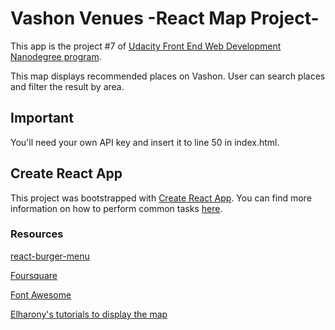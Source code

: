 # Vashon Venues -React Map Project-

This app is the project #7 of [Udacity Front End Web Development Nanodegree program](https://www.udacity.com/course/front-end-web-developer-nanodegree--nd001).

This map displays recommended places on Vashon. User can search places and filter the result by area.
<!--
## TL;DR
 TODO: 後で書き直す　
To get it installed and launched:

* install all project dependencies with 
```
`npm install`
```
* start the development server with 
```
`npm start`
```

* You'll be able to access the app at localhost:3000
-->

## Important
<!-- TODO: ライン番号書き直す -->
You'll need your own API key and insert it to line 50 in index.html.

## Create React App

This project was bootstrapped with [Create React App](https://github.com/facebookincubator/create-react-app). You can find more information on how to perform common tasks [here](https://github.com/facebookincubator/create-react-app/blob/master/packages/react-scripts/template/README.md).

### Resources
[react-burger-menu](https://github.com/negomi/react-burger-menu)

[Foursquare](https://foursquare.com/)

[Font Awesome](https://fontawesome.com)

[Elharony's tutorials to display the map](https://www.youtube.com/channel/UCcWSbBe_s-T_gZRnqFbtyIA)
